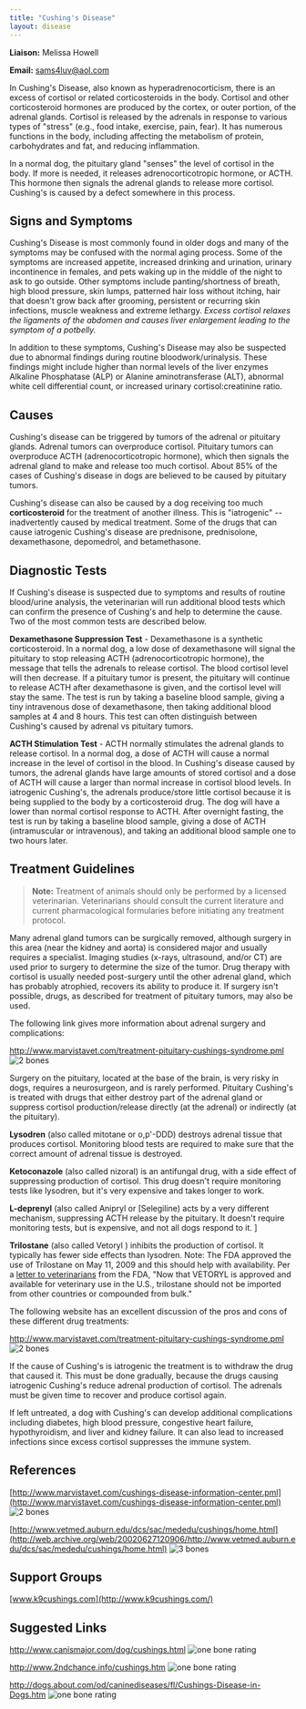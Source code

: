 ```yaml
---
title: "Cushing's Disease"
layout: disease
---
```


**Liaison:** Melissa Howell

**Email:** <sams4luv@aol.com>

In Cushing's Disease, also known as hyperadrenocorticism, there is an
excess of cortisol or related corticosteroids in the body. Cortisol
and other corticosteroid hormones are produced by the cortex, or outer
portion, of the adrenal glands. Cortisol is released by the adrenals
in response to various types of "stress" (e.g., food intake, exercise,
pain, fear). It has numerous functions in the body, including affecting
the metabolism of protein, carbohydrates and fat, and reducing
inflammation.

In a normal dog, the pituitary gland "senses" the level of cortisol in
the body. If more is needed, it releases adrenocorticotropic hormone,
or ACTH. This hormone then signals the adrenal glands to release more
cortisol. Cushing's is caused by a defect somewhere in this process.

## Signs and Symptoms

Cushing's Disease is most commonly found in older dogs and many of the
symptoms may be confused with the normal aging process. Some of the
symptoms are increased appetite, increased drinking and urination,
urinary incontinence in females, and pets waking up in the middle of the
night to ask to go outside. Other symptoms include panting/shortness of
breath, high blood pressure, skin lumps, patterned hair loss without
itching, hair that doesn't grow back after grooming, persistent or
recurring skin infections, muscle weakness and extreme lethargy.
_Excess cortisol relaxes the ligaments of the abdomen and causes liver
enlargement leading to the symptom_ _of a_ _potbelly._

In addition to these symptoms, Cushing's Disease may also be suspected
due to abnormal findings during routine bloodwork/urinalysis. These
findings might include higher than normal levels of the liver enzymes
Alkaline Phosphatase (ALP) or Alanine aminotransferase (ALT), abnormal
white cell differential count, or increased urinary cortisol:creatinine
ratio.

## Causes

Cushing's disease can be triggered by tumors of the adrenal or pituitary
glands. Adrenal tumors can overproduce cortisol. Pituitary tumors can
overproduce ACTH (adrenocorticotropic hormone), which then signals the
adrenal gland to make and release too much cortisol. About 85% of the
cases of Cushing's disease in dogs are believed to be caused by
pituitary tumors.

Cushing's disease can also be caused by a dog receiving too much
**corticosteroid** for the treatment of another illness. This is
"iatrogenic" -- inadvertently caused by medical treatment. Some of the
drugs that can cause iatrogenic Cushing's disease are prednisone,
prednisolone, dexamethasone, depomedrol, and betamethasone.

## Diagnostic Tests

If Cushing's disease is suspected due to symptoms and results of routine
blood/urine analysis, the veterinarian will run additional blood tests
which can confirm the presence of Cushing's and help to determine the
cause. Two of the most common tests are described below.

**Dexamethasone Suppression Test** - Dexamethasone is a synthetic
corticosteroid. In a normal dog, a low dose of dexamethasone will
signal the pituitary to stop releasing ACTH (adrenocorticotropic
hormone), the message that tells the adrenals to release cortisol. The
blood cortisol level will then decrease. If a pituitary tumor is
present, the pituitary will continue to release ACTH after dexamethasone
is given, and the cortisol level will stay the same. The test is run by
taking a baseline blood sample, giving a tiny intravenous dose of
dexamethasone, then taking additional blood samples at 4 and 8 hours.
This test can often distinguish between Cushing's caused by adrenal vs
pituitary tumors.

**ACTH Stimulation Test** - ACTH normally stimulates the adrenal glands
to release cortisol. In a normal dog, a dose of ACTH will cause a
normal increase in the level of cortisol in the blood. In Cushing's
disease caused by tumors, the adrenal glands have large amounts of
stored cortisol and a dose of ACTH will cause a larger than normal
increase in cortisol blood levels. In iatrogenic Cushing's, the adrenals
produce/store little cortisol because it is being supplied to the body
by a corticosteroid drug. The dog will have a lower than normal
cortisol response to ACTH. After overnight fasting, the test is run by
taking a baseline blood sample, giving a dose of ACTH (intramuscular or
intravenous), and taking an additional blood sample one to two hours
later.

## Treatment Guidelines

> **Note:** Treatment of animals should only be performed by a licensed
> veterinarian. Veterinarians should consult the current literature and
> current pharmacological formularies before initiating any treatment
> protocol.

Many adrenal gland tumors can be surgically removed, although surgery in
this area (near the kidney and aorta) is considered major and usually
requires a specialist. Imaging studies (x-rays, ultrasound, and/or CT)
are used prior to surgery to determine the size of the tumor. Drug
therapy with cortisol is usually needed post-surgery until the other
adrenal gland, which has probably atrophied, recovers its ability to
produce it. If surgery isn't possible, drugs, as described for
treatment of pituitary tumors, may also be used.

The following link gives more information about adrenal surgery and
complications:

<http://www.marvistavet.com/treatment-pituitary-cushings-syndrome.pml>
![2 bones](/img/2-bones.gif)

Surgery on the pituitary, located at the base of the brain, is very
risky in dogs, requires a neurosurgeon, and is rarely performed.
Pituitary Cushing's is treated with drugs that either destroy part of
the adrenal gland or suppress cortisol production/release directly (at
the adrenal) or indirectly (at the pituitary).

**Lysodren** (also called mitotane or o,p'-DDD) destroys adrenal tissue
that produces cortisol. Monitoring blood tests are required to make
sure that the correct amount of adrenal tissue is destroyed.

**Ketoconazole** (also called nizoral) is an antifungal drug, with a
side effect of suppressing production of cortisol. This drug doesn't
require monitoring tests like lysodren, but it's very expensive and
takes longer to work.

**L-deprenyl** (also called Anipryl or [Selegiline) acts by a very
different mechanism, suppressing ACTH release by the pituitary. It
doesn't require monitoring tests, but is expensive, and not all dogs
respond to it. ]

**Trilostane** (also called Vetoryl ) inhibits the
production of cortisol. It typically has fewer side effects than
lysodren. Note: The FDA approved the use of Trilostane on May 11,
2009 and this should help with availability. Per a [letter to
veterinarians](https://web.archive.org/web/20210411010108/https://www.fda.gov/animal-veterinary/product-safety-information/vetoryl-trilostane-capsules-veterinarians)
from the FDA, "Now that VETORYL is approved and available for
veterinary use in the U.S., trilostane should not be imported from other
countries or compounded from bulk."

The following website has an excellent discussion of the pros and cons
of these different drug treatments:

<http://www.marvistavet.com/treatment-pituitary-cushings-syndrome.pml>
![2 bones](/img/2-bones.gif)

If the cause of Cushing's is iatrogenic the treatment is to withdraw the
drug that caused it. This must be done gradually, because the drugs
causing iatrogenic Cushing's reduce adrenal production of cortisol. The
adrenals must be given time to recover and produce cortisol again.

If left untreated, a dog with Cushing's can develop additional
complications including diabetes, high blood pressure, congestive heart
failure, hypothyroidism, and liver and kidney failure. It can also lead
to increased infections since excess cortisol suppresses the immune
system.

## References

[http://www.marvistavet.com/cushings-disease-information-center.pml](http://www.marvistavet.com/cushings-disease-information-center.pml)
![2 bones](/img/2-bones.gif)

[http://www.vetmed.auburn.edu/dcs/sac/mededu/cushings/home.html](http://web.archive.org/web/20020627120906/http://www.vetmed.auburn.edu/dcs/sac/mededu/cushings/home.html)
![3 bones](/img/3-bones.gif)

## Support Groups

[www.k9cushings.com](http://www.k9cushings.com/)

## Suggested Links

<http://www.canismajor.com/dog/cushings.html>
![one bone rating](/img/1-bone.gif)

<http://www.2ndchance.info/cushings.htm>
![one bone rating](/img/1-bone.gif)

<http://dogs.about.com/od/caninediseases/fl/Cushings-Disease-in-Dogs.htm>
![one bone rating](/img/1-bone.gif)
